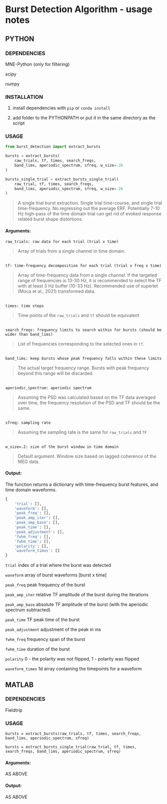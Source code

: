 # Burst Detection Algorithm - usage notes

## PYTHON

### DEPENDENCIES

MNE-Python (only for filtering)

scipy

numpy

### INSTALLATION

1. install dependencies with `pip` or `conda install`

2. add folder to the PYTHONPATH or put it in the same directory as the script


### USAGE

```python
from burst_detection import extract_bursts
```




```python
bursts = extract_bursts(
    raw_trials, tf, times, search_freqs, 
    band_lims, aperiodic_spectrum, sfreq, w_size=.26
)
```




```python
bursts_single_trial = extract_bursts_single_trial(
    raw_trial, tf, times, search_freqs, 
    band_lims, aperiodic_spectrum, sfreq, w_size=.26
)
```

>A single trial burst extraction. Single trial time-course, and single trial 
time-frequency. No regressing out the average ERF. Potentially 7-10 Hz high-pass 
of the time domain trial can get rid of evoked response related burst shape distortions.



#### Arguments:

`raw_trials: raw data for each trial (trial x time)`

>Array of trials from a single channel in time domain.


\
`tf: time-frequency decomposition for each trial (trial x freq x time)`

>Array of time-frequency data from a single channel. If the targeted range 
of frequencies is 13-30 Hz, it is recommended to select the TF with at least 3 
Hz buffer (10-33 Hz). Recommended use of superlet (Moca et al., 2021) 
transformed data.

\
`times: time steps`

>Time points of the `raw_trials` and `tf` should be equivalent


\
`search_freqs: frequency limits to search within for bursts (should be wider than band_lims)`

>List of frequencies corresponding to the selected ones in `tf`.


\
`band_lims: keep bursts whose peak frequency falls within these limits`

>The actual target frequency range. Bursts with peak frequency beyond this range
will be discarded.


\
`aperiodic_spectrum: aperiodic spectrum`

>Assuming the PSD was calculated based on the TF data averaged over time, the
frequency resolution of the PSD and TF should be the same. 


\
`sfreq: sampling rate`

>Assuming the sampling rate is the same for `raw_trials` and `TF`


\
`w_size=.2: size of the burst window in time domain`

>Default argument. Window size based on lagged coherence of the MEG data.



#### Output:

The function returns a dictionary with time-frequency burst features, and time 
domain waveforms. 

```python
{
    'trial': [],
    'waveform': [],
    'peak_freq': [],
    'peak_amp_iter': [],
    'peak_amp_base': [],
    'peak_time': [],
    'peak_adjustment': [],
    'fwhm_freq': [],
    'fwhm_time': [],
    'polarity': [],
    'waveform_times': []
}
```


`trial` index of a trial where the burst was detected

`waveform` array of burst waveforms [burst x time]

`peak_freq` peak frequency of the burst

`peak_amp_iter` relative TF amplitude of the burst during the iterations

`peak_amp_base` absolute TF amplitude of the burst (with the aperiodic
 spectrum subtracted)

`peak_time` TF peak time of the burst

`peak_adjustment` adjustment of the peak in ms

`fwhm_freq` frequency span of the burst

`fwhm_time` duration of the burst

`polarity` 0 - the polarity was not flipped, 1 - polarity was flipped

`waveform_times` 1d array containing the timepoints for a waveform


## MATLAB

### DEPENDENCIES

Fieldtrip


### USAGE
```
bursts = extract_bursts(raw_trials, tf, times, search_freqs, band_lims, aperiodic_spectrum, sfreq)
```

```
bursts = extract_bursts_single_trial(raw_trial, tf, times, search_freqs, band_lims, aperiodic_spectrum, sfreq)
```

#### Arguments:

AS ABOVE

#### Output:

AS ABOVE
